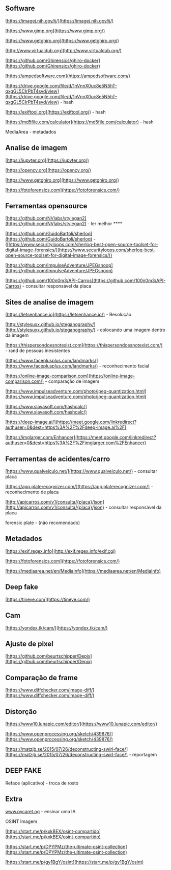 ## **Software**

[https://imagej.nih.gov/ij/](https://imagej.nih.gov/ij/)

[https://www.gimp.org](https://www.gimp.org/)

[https://www.getghiro.org](https://www.getghiro.org/)

[http://www.virtualdub.org](http://www.virtualdub.org/)

[https://github.com/Ghirensics/ghiro-docker](https://github.com/Ghirensics/ghiro-docker)

[https://ampedsoftware.com](https://ampedsoftware.com/)

[https://drive.google.com/file/d/1nVnnX0uc8e5N5hT-qxgGL5CIrPbT4svd/view](https://drive.google.com/file/d/1nVnnX0uc8e5N5hT-qxgGL5CIrPbT4svd/view) - hash

[https://exiftool.org](https://exiftool.org/) - hash

[https://md5file.com/calculator](https://md5file.com/calculator) - hash

MediaArea - metadados

## Analise de imagem

[https://jupyter.org](https://jupyter.org/)

[https://opencv.org](https://opencv.org/)

[https://www.getghiro.org](https://www.getghiro.org/)

[https://fotoforensics.com](https://fotoforensics.com/)

## Ferramentas opensource

[https://github.com/NVlabs/stylegan2](https://github.com/NVlabs/stylegan2) - ler melhor ****

[https://github.com/GuidoBartoli/sherloq](https://github.com/GuidoBartoli/sherloq) - ([https://www.securityloops.com/sherloq-best-open-source-toolset-for-digital-image-forensics/](https://www.securityloops.com/sherloq-best-open-source-toolset-for-digital-image-forensics/))

[https://github.com/ImpulseAdventure/JPEGsnoop](https://github.com/ImpulseAdventure/JPEGsnoop)

[https://github.com/100n0m3/API-Carros](https://github.com/100n0m3/API-Carros) - consultar responsável da placa

## Sites de analise de imagem

[https://letsenhance.io](https://letsenhance.io/) - Resolução

[http://stylesuxx.github.io/steganography/](http://stylesuxx.github.io/steganography/) - colocando uma imagem dentro da imagem

[https://thispersondoesnotexist.com](https://thispersondoesnotexist.com/) - rand de pessoas inesistentes

[https://www.faceplusplus.com/landmarks/](https://www.faceplusplus.com/landmarks/) - reconhecimento facial

[https://online-image-comparison.com](https://online-image-comparison.com/) - comparação de imagem

[https://www.impulseadventure.com/photo/jpeg-quantization.html](https://www.impulseadventure.com/photo/jpeg-quantization.html)

[https://www.slavasoft.com/hashcalc/](https://www.slavasoft.com/hashcalc/)

[https://deep-image.ai/](https://meet.google.com/linkredirect?authuser=0&dest=https%3A%2F%2Fdeep-image.ai%2F)

[https://imglarger.com/Enhancer](https://meet.google.com/linkredirect?authuser=0&dest=https%3A%2F%2Fimglarger.com%2FEnhancer)

## Ferramentas de acidentes/carro

[https://www.qualveiculo.net/](https://www.qualveiculo.net/) - consultar placa

[https://app.platerecognizer.com/](https://app.platerecognizer.com/) - reconhecimento de placa

[http://apicarros.com/v1/consulta/{placa}/json](http://apicarros.com/v1/consulta/{placa}/json) - consultar responsável da placa

forensic plate - (não recomendado)

## Metadados

[https://exif.regex.info](http://exif.regex.info/exif.cgi)

[https://fotoforensics.com](https://fotoforensics.com/)

[https://mediaarea.net/en/MediaInfo](https://mediaarea.net/en/MediaInfo)

## Deep fake

[https://tineye.com](https://tineye.com/)

## Cam

[https://yondex.tk/cam/](https://yondex.tk/cam/)

## Ajuste de pixel

[https://github.com/beurtschipper/Depix](https://github.com/beurtschipper/Depix)

## Comparação de frame

[https://www.diffchecker.com/image-diff/](https://www.diffchecker.com/image-diff/)

## Distorção

[https://www10.lunapic.com/editor/](https://www10.lunapic.com/editor/)

[https://www.openprocessing.org/sketch/439876/](https://www.openprocessing.org/sketch/439876/)

[https://matzjb.se/2015/07/26/deconstructing-swirl-face/](https://matzjb.se/2015/07/26/deconstructing-swirl-face/) - reportagem

## DEEP FAKE

Reface (aplicativo) - troca de rosto

## Extra

www.pycaret.og - ensinar uma IA

OSINT Imagem

[https://start.me/p/kxkBEX/osint-compartido](https://start.me/p/kxkBEX/osint-compartido)

[https://start.me/p/DPYPMz/the-ultimate-osint-collection](https://start.me/p/DPYPMz/the-ultimate-osint-collection)

[https://start.me/p/gy1BgY/osint](https://start.me/p/gy1BgY/osint)
